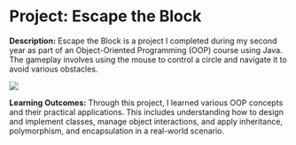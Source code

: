 # Project: Escape the Block

**Description:**
Escape the Block is a project I completed during my second year as part of an Object-Oriented Programming (OOP) course using Java. The gameplay involves using the mouse to control a circle and navigate it to avoid various obstacles.

![](https://media.giphy.com/media/v1.Y2lkPTc5MGI3NjExN2FpZ3cxdHVwMDM4bTJkazUyM2pyODd3ZXloYWgxamo0NHZ4ZmlidyZlcD12MV9pbnRlcm5hbF9naWZfYnlfaWQmY3Q9Zw/eOTKqJsW0n7HUNZqKb/giphy.gif)

**Learning Outcomes:**
Through this project, I learned various OOP concepts and their practical applications. This includes understanding how to design and implement classes, manage object interactions, and apply inheritance, polymorphism, and encapsulation in a real-world scenario.
